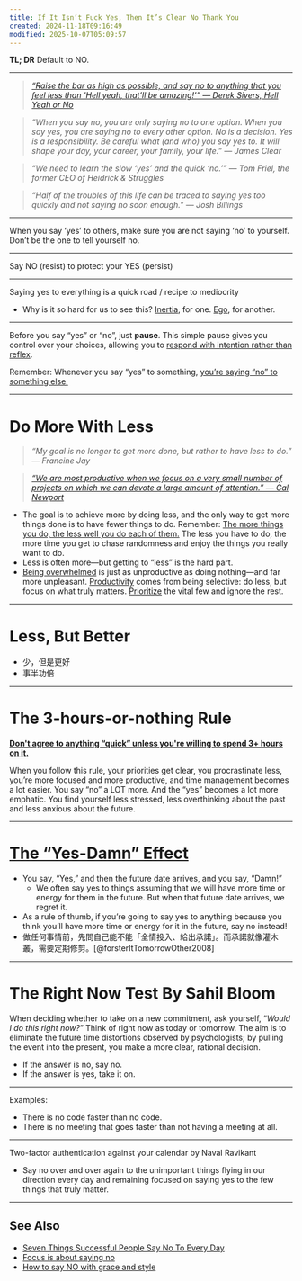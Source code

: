 ```yaml
---
title: If It Isn’t Fuck Yes, Then It’s Clear No Thank You
created: 2024-11-18T09:16:49
modified: 2025-10-07T05:09:57
---
```


**TL; DR** Default to NO.

---

> _[“Raise the bar as high as possible, and say no to anything that you feel less than 'Hell yeah, that’ll be amazing!'” — Derek Sivers, Hell Yeah or No](https://www.amazon.com/Hell-Yeah-No-whats-worth/dp/1988575974)_

> _“When you say no, you are only saying no to one option. When you say yes, you are saying no to every other option. No is a decision. Yes is a responsibility. Be careful what (and who) you say yes to. It will shape your day, your career, your family, your life.” — James Clear_

> _“We need to learn the slow ‘yes’ and the quick ‘no.’” — Tom Friel, the former CEO of Heidrick & Struggles_

> _“Half of the troubles of this life can be traced to saying yes too quickly and not saying no soon enough.” — Josh Billings_

---

When you say ‘yes’ to others, make sure you are not saying ‘no’ to yourself. Don’t be the one to tell yourself no.

---

Say NO (resist) to protect your YES (persist)

---

Saying yes to everything is a quick road / recipe to mediocrity

* Why is it so hard for us to see this? [Inertia](be-ready-to-change-your-mind-completely-at-any-given-time.md), for one. [Ego](abandon-your-ego.md), for another.

---

Before you say “yes” or “no”, just **pause**. This simple pause gives you control over your choices, allowing you to [respond with intention rather than reflex](choose-your-response.md).

Remember: Whenever you say “yes” to something, [you’re saying “no” to something else.](Everything%20in%20life%20has%20an%20opportunity%20cost.md)

---

# Do More With Less

> _“My goal is no longer to get more done, but rather to have less to do.” ― Francine Jay_

> _[“We are most productive when we focus on a very small number of projects on which we can devote a large amount of attention.” — Cal Newport](Slow%20Productivity.md)_

* The goal is to achieve more by doing less, and the only way to get more things done is to have fewer things to do. Remember: [The more things you do, the less well you do each of them.](https://www.workingtheorys.com/p/3-hours) The less you have to do, the more time you get to chase randomness and enjoy the things you really want to do.
* Less is often more—but getting to “less” is the hard part.
* [Being overwhelmed](Burnout.md) is just as unproductive as doing nothing—and far more unpleasant. [Productivity](Productivity.md) comes from being selective: do less, but focus on what truly matters. [Prioritize](Prioritization.md) the vital few and ignore the rest.

---

# Less, But Better

* 少，但是更好
* 事半功倍

---

# The 3-hours-or-nothing Rule

**[Don't agree to anything “quick” unless you're willing to spend 3+ hours on it.](https://www.workingtheorys.com/p/3-hours)**

When you follow this rule, your priorities get clear, you procrastinate less, you’re more focused and more productive, and time management becomes a lot easier. You say “no” a LOT more. And the “yes” becomes a lot more emphatic. You find yourself less stressed, less overthinking about the past and less anxious about the future.

---

# [The “Yes-Damn” Effect](https://www.instagram.com/reel/CxDR2m2gFAt/)

* You say, “Yes,” and then the future date arrives, and you say, “Damn!”
	* We often say yes to things assuming that we will have more time or energy for them in the future. But when that future date arrives, we regret it.
* As a rule of thumb, if you’re going to say yes to anything because you think you’ll have more time or energy for it in the future, say no instead!
* 做任何事情前，先問自己能不能「全情投入、給出承諾」。而承諾就像灌木叢，需要定期修剪。[@forsterItTomorrowOther2008]

---

# The Right Now Test By Sahil Bloom

When deciding whether to take on a new commitment, ask yourself, “_Would I do this right now?_” Think of right now as today or tomorrow. The aim is to eliminate the future time distortions observed by psychologists; by pulling the event into the present, you make a more clear, rational decision.

* If the answer is no, say no.
* If the answer is yes, take it on.

---

Examples:

* There is no code faster than no code.
* There is no meeting that goes faster than not having a meeting at all.

---

Two-factor authentication against your calendar by Naval Ravikant

* Say no over and over again to the unimportant things flying in our direction every day and remaining focused on saying yes to the few things that truly matter.

---

## See Also

* [Seven Things Successful People Say No To Every Day](Seven%20Things%20Successful%20People%20Say%20No%20To%20Every%20Day.md)
* [Focus is about saying no](focus-is-about-saying-no.md)
* [How to say NO with grace and style](how-to-say-no-with-grace-and-style.md)
